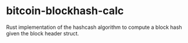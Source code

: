 # bitcoin-blockhash-calc
Rust implementation of the hashcash algorithm to compute a block hash given the block header struct.
